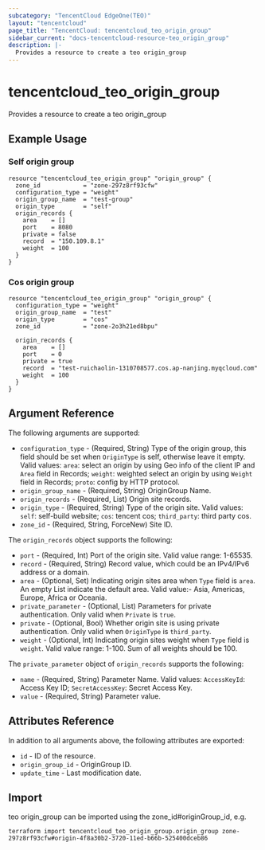```yaml
---
subcategory: "TencentCloud EdgeOne(TEO)"
layout: "tencentcloud"
page_title: "TencentCloud: tencentcloud_teo_origin_group"
sidebar_current: "docs-tencentcloud-resource-teo_origin_group"
description: |-
  Provides a resource to create a teo origin_group
---
```


# tencentcloud_teo_origin_group

Provides a resource to create a teo origin_group

## Example Usage

### Self origin group

```hcl
resource "tencentcloud_teo_origin_group" "origin_group" {
  zone_id            = "zone-297z8rf93cfw"
  configuration_type = "weight"
  origin_group_name  = "test-group"
  origin_type        = "self"
  origin_records {
    area    = []
    port    = 8080
    private = false
    record  = "150.109.8.1"
    weight  = 100
  }
}
```

### Cos origin group

```hcl
resource "tencentcloud_teo_origin_group" "origin_group" {
  configuration_type = "weight"
  origin_group_name  = "test"
  origin_type        = "cos"
  zone_id            = "zone-2o3h21ed8bpu"

  origin_records {
    area    = []
    port    = 0
    private = true
    record  = "test-ruichaolin-1310708577.cos.ap-nanjing.myqcloud.com"
    weight  = 100
  }
}
```

## Argument Reference

The following arguments are supported:

* `configuration_type` - (Required, String) Type of the origin group, this field should be set when `OriginType` is self, otherwise leave it empty. Valid values: `area`: select an origin by using Geo info of the client IP and `Area` field in Records; `weight`: weighted select an origin by using `Weight` field in Records; `proto`: config by HTTP protocol.
* `origin_group_name` - (Required, String) OriginGroup Name.
* `origin_records` - (Required, List) Origin site records.
* `origin_type` - (Required, String) Type of the origin site. Valid values: `self`: self-build website; `cos`: tencent cos; `third_party`: third party cos.
* `zone_id` - (Required, String, ForceNew) Site ID.

The `origin_records` object supports the following:

* `port` - (Required, Int) Port of the origin site. Valid value range: 1-65535.
* `record` - (Required, String) Record value, which could be an IPv4/IPv6 address or a domain.
* `area` - (Optional, Set) Indicating origin sites area when `Type` field is `area`. An empty List indicate the default area. Valid value:- Asia, Americas, Europe, Africa or Oceania.
* `private_parameter` - (Optional, List) Parameters for private authentication. Only valid when `Private` is `true`.
* `private` - (Optional, Bool) Whether origin site is using private authentication. Only valid when `OriginType` is `third_party`.
* `weight` - (Optional, Int) Indicating origin sites weight when `Type` field is `weight`. Valid value range: 1-100. Sum of all weights should be 100.

The `private_parameter` object of `origin_records` supports the following:

* `name` - (Required, String) Parameter Name. Valid values: `AccessKeyId`: Access Key ID; `SecretAccessKey`: Secret Access Key.
* `value` - (Required, String) Parameter value.

## Attributes Reference

In addition to all arguments above, the following attributes are exported:

* `id` - ID of the resource.
* `origin_group_id` - OriginGroup ID.
* `update_time` - Last modification date.


## Import

teo origin_group can be imported using the zone_id#originGroup_id, e.g.
````
terraform import tencentcloud_teo_origin_group.origin_group zone-297z8rf93cfw#origin-4f8a30b2-3720-11ed-b66b-525400dceb86
````

